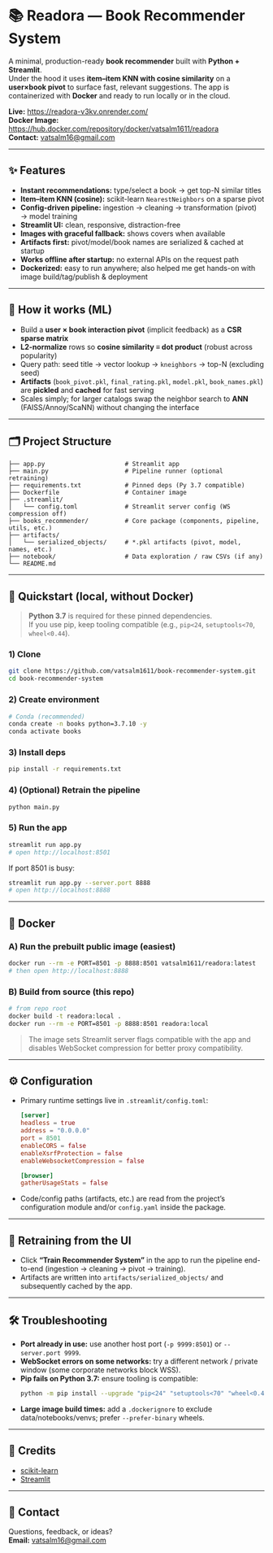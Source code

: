 # 📚 Readora — Book Recommender System

A minimal, production-ready **book recommender** built with **Python + Streamlit**.  
Under the hood it uses **item–item KNN with cosine similarity** on a **user×book pivot** to surface fast, relevant suggestions. The app is containerized with **Docker** and ready to run locally or in the cloud.

**Live:** https://readora-v3kv.onrender.com/  
**Docker Image:** https://hub.docker.com/repository/docker/vatsalm1611/readora  
**Contact:** [vatsalm16@gmail.com](mailto:vatsalm16@gmail.com)

---

## ✨ Features

- **Instant recommendations:** type/select a book → get top-N similar titles
- **Item–item KNN (cosine):** scikit-learn `NearestNeighbors` on a sparse pivot
- **Config-driven pipeline:** ingestion → cleaning → transformation (pivot) → model training
- **Streamlit UI:** clean, responsive, distraction-free
- **Images with graceful fallback:** shows covers when available
- **Artifacts first:** pivot/model/book names are serialized & cached at startup
- **Works offline after startup:** no external APIs on the request path
- **Dockerized:** easy to run anywhere; also helped me get hands-on with image build/tag/publish & deployment

---

## 🧠 How it works (ML)

- Build a **user × book interaction pivot** (implicit feedback) as a **CSR sparse matrix**
- **L2-normalize** rows so **cosine similarity ≡ dot product** (robust across popularity)
- Query path: seed title → vector lookup → `kneighbors` → top-N (excluding seed)  
- **Artifacts** (`book_pivot.pkl`, `final_rating.pkl`, `model.pkl`, `book_names.pkl`) are **pickled** and **cached** for fast serving
- Scales simply; for larger catalogs swap the neighbor search to **ANN** (FAISS/Annoy/ScaNN) without changing the interface

---

## 🗂️ Project Structure

```
├── app.py                      # Streamlit app
├── main.py                     # Pipeline runner (optional retraining)
├── requirements.txt            # Pinned deps (Py 3.7 compatible)
├── Dockerfile                  # Container image
├── .streamlit/
│   └── config.toml             # Streamlit server config (WS compression off)
├── books_recommender/          # Core package (components, pipeline, utils, etc.)
├── artifacts/
│   └── serialized_objects/     # *.pkl artifacts (pivot, model, names, etc.)
├── notebook/                   # Data exploration / raw CSVs (if any)
└── README.md
```

---

## 🚀 Quickstart (local, without Docker)

> **Python 3.7** is required for these pinned dependencies.  
> If you use pip, keep tooling compatible (e.g., `pip<24`, `setuptools<70`, `wheel<0.44`).

### 1) Clone
```bash
git clone https://github.com/vatsalm1611/book-recommender-system.git
cd book-recommender-system
```

### 2) Create environment
```bash
# Conda (recommended)
conda create -n books python=3.7.10 -y
conda activate books
```

### 3) Install deps
```bash
pip install -r requirements.txt
```

### 4) (Optional) Retrain the pipeline
```bash
python main.py
```

### 5) Run the app
```bash
streamlit run app.py
# open http://localhost:8501
```

If port 8501 is busy:
```bash
streamlit run app.py --server.port 8888
# open http://localhost:8888
```

---

## 🐳 Docker

### A) Run the prebuilt public image (easiest)
```bash
docker run --rm -e PORT=8501 -p 8888:8501 vatsalm1611/readora:latest
# then open http://localhost:8888
```

### B) Build from source (this repo)
```bash
# from repo root
docker build -t readora:local .
docker run --rm -e PORT=8501 -p 8888:8501 readora:local
```

> The image sets Streamlit server flags compatible with the app and disables WebSocket compression for better proxy compatibility.

---

## ⚙️ Configuration

- Primary runtime settings live in `.streamlit/config.toml`:
  ```toml
  [server]
  headless = true
  address = "0.0.0.0"
  port = 8501
  enableCORS = false
  enableXsrfProtection = false
  enableWebsocketCompression = false

  [browser]
  gatherUsageStats = false
  ```
- Code/config paths (artifacts, etc.) are read from the project’s configuration module and/or `config.yaml` inside the package.

---

## 🧪 Retraining from the UI

- Click **“Train Recommender System”** in the app to run the pipeline end-to-end (ingestion → cleaning → pivot → training).  
- Artifacts are written into `artifacts/serialized_objects/` and subsequently cached by the app.

---

## 🛠️ Troubleshooting

- **Port already in use:** use another host port (`-p 9999:8501`) or `--server.port 9999`.
- **WebSocket errors on some networks:** try a different network / private window (some corporate networks block WSS).
- **Pip fails on Python 3.7:** ensure tooling is compatible:
  ```bash
  python -m pip install --upgrade "pip<24" "setuptools<70" "wheel<0.44"
  ```
- **Large image build times:** add a `.dockerignore` to exclude data/notebooks/venvs; prefer `--prefer-binary` wheels.

---

## 🙌 Credits

- [scikit-learn](https://scikit-learn.org/)  
- [Streamlit](https://streamlit.io/)

---

## 📧 Contact

Questions, feedback, or ideas?  
**Email:** [vatsalm16@gmail.com](mailto:vatsalm16@gmail.com)
